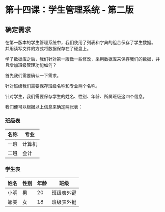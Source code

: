 # 第十四课：学生管理系统 - 第二版

## 确定需求

在第一版本的学生管理系统中，我们使用了列表和字典的组合保存了学生数据。
并用读写文件的方式将数据保存在了硬盘上。

学了数据库之后，我们针对第一版做一些修改，采用数据库来保存我们的数据，并且增加班级管理功能如何？

首先我们需要确认一下需求。

针对班级我们需要保存班级名称和专业两个名称。

针对学生，我们需要保存学生的姓名、性别、年龄、所属班级这四个信息。

我们便可以根据以上信息来确定两张表：

### 班级表

| 名称 | 专业   |
| ---- | ------ |
| 一班 | 计算机 |
| 二班 | 会计   |

### 学生表

| 姓名 | 性别 | 年龄 | 班级       |
| ---- | ---- | ---- | ---------- |
| 小明 | 男   | 20   | 班级表外键 |
| 娜美 | 女   | 18   | 班级表外键 |
